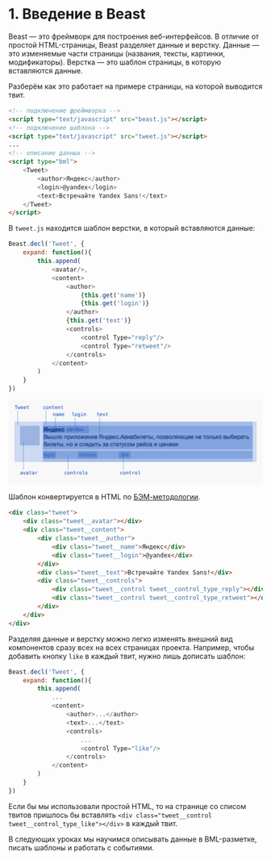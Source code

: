 # 1. Введение в Beast

Beast — это фреймворк для построения веб-интерфейсов. В отличие от простой HTML-страницы, Beast разделяет данные и верстку. Данные — это изменяемые части страницы (названия, тексты, картинки, модификаторы). Верстка — это шаблон страницы, в которую вставляются данные.

Разберём как это работает на примере страницы, на которой выводится твит.

```html
<!-- подключение фреймворка -->
<script type="text/javascript" src="beast.js"></script>
<!-- подключение шаблона -->
<script type="text/javascript" src="tweet.js"></script>
...
<!-- описание данных -->
<script type="bml">
    <Tweet>
        <author>Яндекс</author>
        <login>@yandex</login>
        <text>Встречайте Yandex Sans!</text>
    </Tweet>
</script>
```

В `tweet.js` находится шаблон верстки, в который вставляются данные:

```js
Beast.decl('Tweet', {
    expand: function(){
        this.append(
            <avatar/>,
            <content>
                <author>
                    {this.get('name')}
                    {this.get('login')}
                </author>
                {this.get('text')}
                <controls>
                    <control Type="reply"/>
                    <control Type="retweet"/>
                </controls>
            </content>
        )
    }
})
```


![tweet](i/tweet.png)

Шаблон конвертируется в HTML по [БЭМ-методологии](https://ru.bem.info/method/key-concepts/).

```html
<div class="tweet">
    <div class="tweet__avatar"></div>
    <div class="tweet__content">
        <div class="tweet__author">
            <div class="tweet__name">Яндекс</div>
            <div class="tweet__login">@yandex</div>
        </div>
        <div class="tweet__text">Встречайте Yandex Sans!</div>
        <div class="tweet__controls">
            <div class="tweet__control tweet__control_type_reply"></div>
            <div class="tweet__control tweet__control_type_retweet"></div>
        </div>
    </div>
</div>
```

Разделяя данные и верстку можно легко изменять внешний вид компонентов сразу всех на всех страницах проекта. Например, чтобы добавить кнопку `like` в каждый твит, нужно лишь дописать шаблон:

```js
Beast.decl('Tweet', {
    expand: function(){
        this.append(
            ...
            <content>
                <author>...</author>
                <text>...</text>
                <controls>
                    ...
                    <control Type="like"/>
                </controls>
            </content>
        )
    }
})
```

Если бы мы использовали простой HTML, то на странице со списом твитов пришлось бы вставлять `<div class="tweet__control tweet__control_type_like"></div>` в каждый твит.

В следующих уроках мы научимся описывать данные в BML-разметке, писать шаблоны и работать с событиями.
